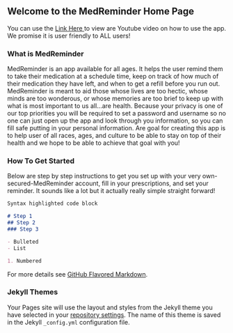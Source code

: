## Welcome to the MedReminder Home Page

You can use the [Link Here ](https://github.com/brianaus98/lgtow.github.io/edit/master/README.md) to view are Youtube video
on how to use the app. We promise it is user friendly to ALL users!


### What is MedReminder

MedReminder is an app available for all ages. It helps the user remind them to take their medication at a schedule time, keep on track of how much of their medication they have left, and when to get a refill before you run out.  MedReminder is meant to aid those whose lives are too hectic, whose minds are too wonderous, or whose memories are too brief to keep up with what is most important to us all...are health.  Because your privacy is one of our top priorities you will be required to set a password and username so no one can just open up the app and look through you information, so you can fill safe putting in your personal information. Are goal for creating this app is to help user of all races, ages, and culture to be able to stay on top of their health and we hope to be able to achieve that goal with you!

### How To Get Started

Below are step by step instructions to get you set up with your very own-secured-MedReminder account, fill in your prescriptions, and set your reminder.  It sounds like a lot but it actually really simple straight forward!

```markdown
Syntax highlighted code block

# Step 1
## Step 2
### Step 3

- Bulleted
- List

1. Numbered


```

For more details see [GitHub Flavored Markdown](https://guides.github.com/features/mastering-markdown/).

### Jekyll Themes

Your Pages site will use the layout and styles from the Jekyll theme you have selected in your [repository settings](https://github.com/brianaus98/lgtow.github.io/settings). The name of this theme is saved in the Jekyll `_config.yml` configuration file.

